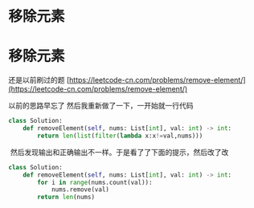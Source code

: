 # 移除元素


# 移除元素

还是以前刷过的题 [https://leetcode-cn.com/problems/remove-element/](https://leetcode-cn.com/problems/remove-element/)

以前的思路早忘了 然后我重新做了一下，一开始就一行代码

```python
class Solution:
    def removeElement(self, nums: List[int], val: int) -> int:
        return len(list(filter(lambda x:x!=val,nums)))

```

​		然后发现输出和正确输出不一样。于是看了了下面的提示，然后改了改

```python
class Solution:
    def removeElement(self, nums: List[int], val: int) -> int:
        for i in range(nums.count(val)):
            nums.remove(val)
        return len(nums)
```




